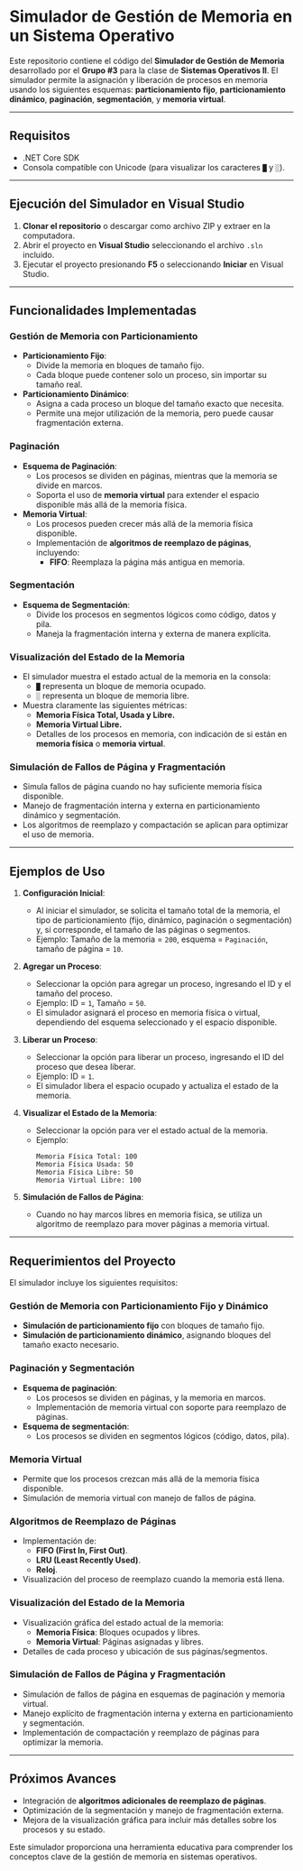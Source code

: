 # Simulador de Gestión de Memoria en un Sistema Operativo

Este repositorio contiene el código del **Simulador de Gestión de Memoria** desarrollado por el **Grupo #3** para la clase de **Sistemas Operativos II**. El simulador permite la asignación y liberación de procesos en memoria usando los siguientes esquemas: **particionamiento fijo**, **particionamiento dinámico**, **paginación**, **segmentación**, y **memoria virtual**.

---

## Requisitos
- .NET Core SDK
- Consola compatible con Unicode (para visualizar los caracteres `█` y `░`).

---

## Ejecución del Simulador en Visual Studio
1. **Clonar el repositorio** o descargar como archivo ZIP y extraer en la computadora.
2. Abrir el proyecto en **Visual Studio** seleccionando el archivo `.sln` incluido.
3. Ejecutar el proyecto presionando **F5** o seleccionando **Iniciar** en Visual Studio.

---

## Funcionalidades Implementadas

### Gestión de Memoria con Particionamiento
- **Particionamiento Fijo**: 
  - Divide la memoria en bloques de tamaño fijo.
  - Cada bloque puede contener solo un proceso, sin importar su tamaño real.
- **Particionamiento Dinámico**:
  - Asigna a cada proceso un bloque del tamaño exacto que necesita.
  - Permite una mejor utilización de la memoria, pero puede causar fragmentación externa.

### Paginación
- **Esquema de Paginación**:
  - Los procesos se dividen en páginas, mientras que la memoria se divide en marcos.
  - Soporta el uso de **memoria virtual** para extender el espacio disponible más allá de la memoria física.
- **Memoria Virtual**:
  - Los procesos pueden crecer más allá de la memoria física disponible.
  - Implementación de **algoritmos de reemplazo de páginas**, incluyendo:
    - **FIFO**: Reemplaza la página más antigua en memoria.

### Segmentación
- **Esquema de Segmentación**:
  - Divide los procesos en segmentos lógicos como código, datos y pila.
  - Maneja la fragmentación interna y externa de manera explícita.

### Visualización del Estado de la Memoria
- El simulador muestra el estado actual de la memoria en la consola:
  - `█` representa un bloque de memoria ocupado.
  - `░` representa un bloque de memoria libre.
- Muestra claramente las siguientes métricas:
  - **Memoria Física Total, Usada y Libre.**
  - **Memoria Virtual Libre.**
  - Detalles de los procesos en memoria, con indicación de si están en **memoria física** o **memoria virtual**.

### Simulación de Fallos de Página y Fragmentación
- Simula fallos de página cuando no hay suficiente memoria física disponible.
- Manejo de fragmentación interna y externa en particionamiento dinámico y segmentación.
- Los algoritmos de reemplazo y compactación se aplican para optimizar el uso de memoria.

---

## Ejemplos de Uso

1. **Configuración Inicial**:
   - Al iniciar el simulador, se solicita el tamaño total de la memoria, el tipo de particionamiento (fijo, dinámico, paginación o segmentación) y, si corresponde, el tamaño de las páginas o segmentos.
   - Ejemplo: Tamaño de la memoria = `200`, esquema = `Paginación`, tamaño de página = `10`.

2. **Agregar un Proceso**:
   - Seleccionar la opción para agregar un proceso, ingresando el ID y el tamaño del proceso.
   - Ejemplo: ID = `1`, Tamaño = `50`.
   - El simulador asignará el proceso en memoria física o virtual, dependiendo del esquema seleccionado y el espacio disponible.

3. **Liberar un Proceso**:
   - Seleccionar la opción para liberar un proceso, ingresando el ID del proceso que desea liberar.
   - Ejemplo: ID = `1`.
   - El simulador libera el espacio ocupado y actualiza el estado de la memoria.

4. **Visualizar el Estado de la Memoria**:
   - Seleccionar la opción para ver el estado actual de la memoria.
   - Ejemplo: 
     ```
     Memoria Física Total: 100
     Memoria Física Usada: 50
     Memoria Física Libre: 50
     Memoria Virtual Libre: 100
     ```

5. **Simulación de Fallos de Página**:
   - Cuando no hay marcos libres en memoria física, se utiliza un algoritmo de reemplazo para mover páginas a memoria virtual.

---

## Requerimientos del Proyecto
El simulador incluye los siguientes requisitos:

### Gestión de Memoria con Particionamiento Fijo y Dinámico
- **Simulación de particionamiento fijo** con bloques de tamaño fijo.
- **Simulación de particionamiento dinámico**, asignando bloques del tamaño exacto necesario.

### Paginación y Segmentación
- **Esquema de paginación**:
  - Los procesos se dividen en páginas, y la memoria en marcos.
  - Implementación de memoria virtual con soporte para reemplazo de páginas.
- **Esquema de segmentación**:
  - Los procesos se dividen en segmentos lógicos (código, datos, pila).

### Memoria Virtual
- Permite que los procesos crezcan más allá de la memoria física disponible.
- Simulación de memoria virtual con manejo de fallos de página.

### Algoritmos de Reemplazo de Páginas
- Implementación de:
  - **FIFO (First In, First Out)**.
  - **LRU (Least Recently Used)**.
  - **Reloj**.
- Visualización del proceso de reemplazo cuando la memoria está llena.

### Visualización del Estado de la Memoria
- Visualización gráfica del estado actual de la memoria:
  - **Memoria Física**: Bloques ocupados y libres.
  - **Memoria Virtual**: Páginas asignadas y libres.
- Detalles de cada proceso y ubicación de sus páginas/segmentos.

### Simulación de Fallos de Página y Fragmentación
- Simulación de fallos de página en esquemas de paginación y memoria virtual.
- Manejo explícito de fragmentación interna y externa en particionamiento y segmentación.
- Implementación de compactación y reemplazo de páginas para optimizar la memoria.

---

## Próximos Avances
- Integración de **algoritmos adicionales de reemplazo de páginas**.
- Optimización de la segmentación y manejo de fragmentación externa.
- Mejora de la visualización gráfica para incluir más detalles sobre los procesos y su estado.

Este simulador proporciona una herramienta educativa para comprender los conceptos clave de la gestión de memoria en sistemas operativos.
